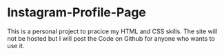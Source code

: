 # Instagram-Profile-Page
This is a personal project to pracice my HTML and CSS skills. The site will not be hosted but I will post the Code on Github for anyone who wants to use it.
